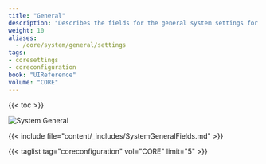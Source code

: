 ```yaml
---
title: "General"
description: "Describes the fields for the general system settings for TrueNAS CORE."
weight: 10
aliases:
  - /core/system/general/settings
tags:
- coresettings
- coreconfiguration
book: "UIReference"
volume: "CORE"
---
```


{{< toc >}}

![System General](/images/CORE/System/SystemGeneral.png "System General")

{{< include file="content/_includes/SystemGeneralFields.md" >}}

{{< taglist tag="coreconfiguration" vol="CORE" limit="5" >}}
